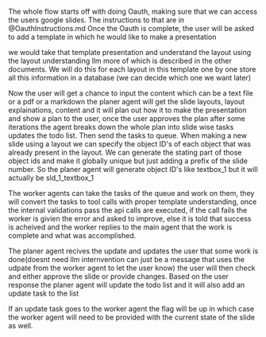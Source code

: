The whole flow starts off with doing Oauth, making sure that we can access the users google slides. The instructions to that are in @OauthInstructions.md
Once the  Oauth is complete, the user will be asked to add a template in which he would like to make a presentation

we would take that template presentation and understand the layout using the layout understanding llm more of which is described in the other documents.
We will do this for  each layout in this template one by one
store all this information in a database (we can decide which one we want later)

Now the user  will get a chance to input the content which can be a text file or a pdf or a markdown the planer agent will get the slide layouts, layout explainations, content and it will plan out how it to make the presentation and show a plan to the user, once the user approves the plan after some iterations the agent breaks down the whole plan into slide wise tasks updates the todo list. Then send the tasks to queue. When making a new slide using a layout we can specify the object ID's of each object that was already present in the layout. We can generate the stating part of those object ids and make it globally unique but just adding a prefix of the slide number. So the planer agent will generate object ID's like textbox_1 but it will actually be sld_1_textbox_1

The worker agents can take the tasks of the queue and work on them, they will convert the tasks to tool calls with proper template understanding, once the internal validations pass the api calls are executed, if the call fails the worker is givien the error and asked to improve, else it is told that success is acheived and the worker replies to the main agent that the work is complete and what was accomplished.

The planer agent recives the update and updates the user that some work is done(doesnt need llm internvention can just be a message that uses the udpate from the worker agent to let the user know) the user will then check and either approve the slide or provide changes. Based on the user response the planer agent will update the todo list and it will also add an update task to the list

If an update task goes to the worker agent the flag will be up in which case the worker agent will need to be provided with the current state of the slide as well.